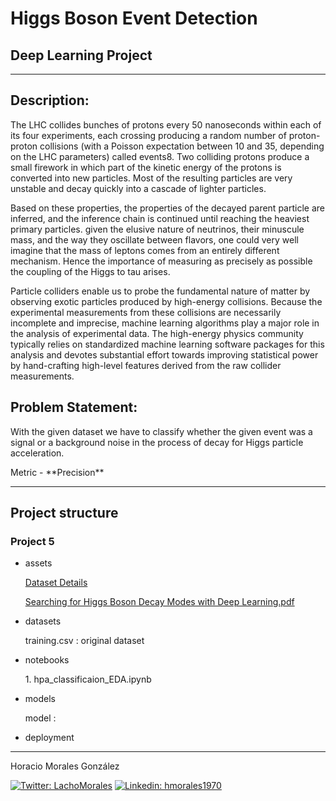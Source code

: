 <h1>Higgs Boson Event Detection</h1>
<h2>Deep Learning Project</h2>
<hr>
<h2>Description:</h2>
<p>The LHC collides bunches of protons every 50 nanoseconds within each of its four experiments, each crossing producing a random number of proton-proton collisions (with a Poisson expectation between 10 and 35, depending on the LHC parameters) called events8. Two colliding protons produce a small firework in which part of the kinetic energy of the protons is converted into new particles. Most of the resulting particles are very unstable and decay quickly into a cascade of lighter particles.</p>
<p>Based on these properties, the properties of the decayed parent particle are inferred, and the inference chain is continued until reaching the heaviest primary particles. given the elusive nature of neutrinos, their minuscule mass, and the way they oscillate between flavors, one could very well imagine that the mass of leptons comes from an entirely different mechanism. Hence the importance of measuring as precisely as possible the coupling of the Higgs to tau arises.</p>
<p>Particle colliders enable us to probe the fundamental nature of matter by observing exotic particles produced by high-energy collisions. Because the experimental measurements from these collisions are necessarily incomplete and imprecise, machine learning algorithms play a major role in the analysis of experimental data. The high-energy physics community typically relies on standardized machine learning software packages for this analysis and devotes substantial effort towards improving statistical power by hand-crafting high-level features derived from the raw collider measurements. </p>

<h2>Problem Statement:</h2>
<p>With the given dataset we have to classify whether the given event was a signal or a background noise in the process of decay for Higgs particle acceleration.</p>

<p>Metric - **Precision**</p>

<hr>
<h2>Project structure</h2>
<h3>Project 5</h3>
<ul>
    <li>assets</li>
        <p><a href="../assets/Dataset_Details.pdf">Dataset Details</a></p>
        <p><a href='"Searching for Higgs Boson Decay Modes with Deep Learning.pdf"'>Searching for Higgs Boson Decay Modes with Deep Learning.pdf</a></p>
    <li>datasets</li>
        <p>training.csv : original dataset</p>
    <li>notebooks</li>
        <p>1. hpa_classificaion_EDA.ipynb</p>
    <li>models</li>
        <p>model : </p>
    <li>deployment</li>
</ul>
<hr>
<p>Horacio Morales González<p>
<a href="https://twitter.com/LachoMorales"><img src="https://img.shields.io/twitter/follow/LachoMorales?style=social" alt="Twitter: LachoMorales"/></a>
<a href="https://www.linkedin.com/in/hmorales1970/"><img scr="https://img.shields.io/badge/-hmorales1970-blue?style=flat-square&logo=Linkedin&logoColor=white" alt="Linkedin: hmorales1970"/></a>

